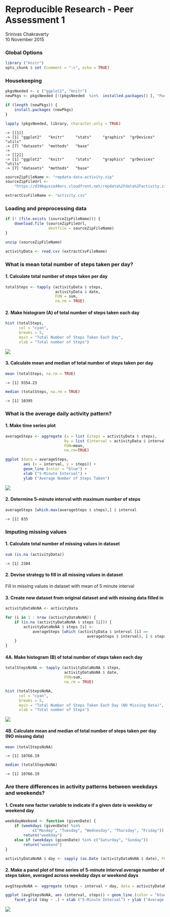 # Reproducible Research - Peer Assessment 1
Srinivas Chakravarty  
10 November 2015  

### Global Options


```r
library ("knitr")
opts_chunk $ set (comment = "->", echo = TRUE)
```

### Housekeeping

```r
pkgsNeeded <- c ("ggplot2", "knitr")
newPkgs <- pkgsNeeded [!(pkgsNeeded  %in%  installed.packages() [, "Package"])]

if (length (newPkgs)) {
    install.packages (newPkgs)
}

lapply (pkgsNeeded, library, character.only = TRUE)
```

```
-> [[1]]
-> [1] "ggplot2"   "knitr"     "stats"     "graphics"  "grDevices" "utils"    
-> [7] "datasets"  "methods"   "base"     
-> 
-> [[2]]
-> [1] "ggplot2"   "knitr"     "stats"     "graphics"  "grDevices" "utils"    
-> [7] "datasets"  "methods"   "base"
```

```r
sourceZipFileName <- "repdata-data-activity.zip"
sourceZipFileUrl <-
    "https://d396qusza40orc.cloudfront.net/repdata%2Fdata%2Factivity.zip"

extractCsvFileName <- "activity.csv"
```

### Loading and preprocessing data

```r
if (! (file.exists (sourceZipFileName))) {
    download.file (sourceZipFileUrl,
                   destfile = sourceZipFileName)
}

unzip (sourceZipFileName)

activityData <- read.csv (extractCsvFileName)
```

### What is mean total number of steps taken per day?

#### 1. Calculate total number of steps taken per day


```r
totalSteps <- tapply (activityData $ steps,
                      activityData $ date,
                      FUN = sum,
                      na.rm = TRUE)
```

#### 2. Make histogram (A) of total number of steps taken each day


```r
hist (totalSteps,
      col = "cyan",
      breaks = 5,
      main = "Total Number of Steps Taken Each Day",
      xlab = "Total number of Steps")
```

![](PA1_template_files/figure-html/HistogramA-1.png) 

#### 3. Calculate mean and median of total number of steps taken per day


```r
mean (totalSteps, na.rm = TRUE)
```

```
-> [1] 9354.23
```

```r
median (totalSteps, na.rm = TRUE)
```

```
-> [1] 10395
```

### What is the average daily activity pattern?

#### 1. Make time series plot


```r
averageSteps <- aggregate (x = list (steps = activityData $ steps), 
                          by = list (interval = activityData $ interval),
                          FUN=mean,
                          na.rm=TRUE)

ggplot (data = averageSteps,
        aes (x = interval, y = steps)) +
        geom_line (color = "blue") +
        xlab ("5-Minute Interval") +
        ylab ("Average Number of Steps Taken")
```

![](PA1_template_files/figure-html/TimeSeries-1.png) 

#### 2. Determine 5-minute interval with maximum number of steps


```r
averageSteps [which.max(averageSteps $ steps),] $ interval
```

```
-> [1] 835
```

### Imputing missing values

#### 1. Calculate total number of missing values in dataset


```r
sum (is.na (activityData))
```

```
-> [1] 2304
```

#### 2. Devise strategy to fill in all missing values in dataset

Fill in missing values in dataset with mean of 5 minute interval

#### 3. Create new dataset from original dataset and with missing data filled in


```r
activityDataNoNA <- activityData

for (i in 1 : nrow (activityDataNoNA)) {
    if (is.na (activityDataNoNA $ steps [i])) {
        activityDataNoNA $ steps [i] <- 
            averageSteps [which (activityData $ interval [i] == 
                                    averageSteps $ interval), ] $ steps
    }
}
```

#### 4A. Make histogram (B) of total number of steps taken each day


```r
totalStepsNoNA <- tapply (activityDataNoNA $ steps,
                          activityDataNoNA $ date,
                          FUN=sum,
                          na.rm = TRUE) 

hist (totalStepsNoNA,
      col = "cyan",
      breaks = 5,
      main = "Total Number of Steps Taken Each Day (NO Missing Data)",
      xlab = "Total number of Steps")
```

![](PA1_template_files/figure-html/HistogramB-1.png) 

#### 4B. Calculate mean and median of total number of steps taken per day (NO missing data)


```r
mean (totalStepsNoNA)
```

```
-> [1] 10766.19
```

```r
median (totalStepsNoNA)
```

```
-> [1] 10766.19
```

### Are there differences in activity patterns between weekdays and weekends?

#### 1. Create new factor variable to indicate if a given date is weekday or weekend day


```r
weekdayWeekend <- function (givenDate) {
    if (weekdays (givenDate) %in% 
            c("Monday", "Tuesday", "Wednesday", "Thursday", "Friday"))
        return("weekday")
    else if (weekdays (givenDate) %in% c("Saturday", "Sunday"))
        return("weekend")
}

activityDataNoNA $ day <- sapply (as.Date (activityDataNoNA $ date), FUN=weekdayWeekend)
```

#### 2. Make a panel plot of time series of 5-minute interval average number of steps taken, averaged across weekday days or weekend days


```r
avgStepsNoNA <- aggregate (steps ~ interval + day, data = activityDataNoNA, mean)

ggplot (avgStepsNoNA, aes (interval, steps)) + geom_line (color = "blue") + 
    facet_grid (day ~ .) + xlab ("5-Minute Interval") + ylab ("Average Number of Steps")
```

![](PA1_template_files/figure-html/PanelPlot-1.png) 
